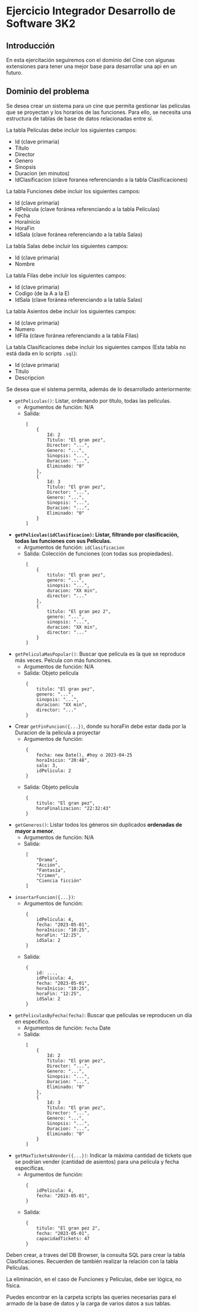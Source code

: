# Ejercicio Integrador Desarrollo de Software 3K2

## Introducción

En esta ejercitación seguiremos con el dominio del Cine con algunas extensiones para tener una mejor base para desarrollar una api en un futuro.

## Dominio del problema

Se desea crear un sistema para un cine que permita gestionar las películas que se proyectan y los horarios de las funciones. Para ello, se necesita una estructura de tablas de base de datos relacionadas entre sí.

La tabla Películas debe incluir los siguientes campos:

- Id (clave primaria)
- Título
- Director
- Genero
- Sinopsis
- Duracion (en minutos)
- IdClasificacion (clave foranea referenciando a la tabla Clasificaciones)

La tabla Funciones debe incluir los siguientes campos:

- Id (clave primaria)
- IdPelicula (clave foránea referenciando a la tabla Películas)
- Fecha
- HoraInicio
- HoraFin
- IdSala (clave foránea referenciando a la tabla Salas)

La tabla Salas debe incluir los siguientes campos:

- Id (clave primaria)
- Nombre

La tabla Filas debe incluir los siguientes campos:

- Id (clave primaria)
- Codigo (de la A a la E)
- IdSala (clave foránea referenciando a la tabla Salas)

La tabla Asientos debe incluir los siguientes campos:

- Id (clave primaria)
- Numero
- IdFila (clave foránea referenciando a la tabla Filas)

La tabla Clasificaciones debe incluir los siguientes campos (Esta tabla no está dada en lo scripts `.sql`):

- Id (clave primaria)
- Titulo
- Descripcion

Se desea que el sistema permita, además de lo desarrollado anteriormente:

- `getPeliculas()`: Listar, ordenando por título, todas las películas.
  - Argumentos de función: N/A
  - Salida:
  ```
      [
          {
              Id: 2
              Titulo: "El gran pez",
              Director: "...",
              Genero: "...",
              Sinopsis: "...",
              Duracion: "...",
              Eliminado: "0"
          },
          {
              Id: 3
              Titulo: "El gran pez",
              Director: "...",
              Genero: "...",
              Sinopsis: "...",
              Duracion: "...",
              Eliminado: "0"
          }
      ]
  ```
- **`getPeliculas(idClasificacion)`: Listar, filtrando por clasificación, todas las funciones con sus Películas.**
  - Argumentos de función: `idClasificacion`
  - Salida: Colección de funciones (con todas sus propiedades).
  ```
      [
          {
              titulo: "El gran pez",
              genero: "...",
              sinopsis: "...",
              duracion: "XX min",
              director: "..."
          },
          {
              titulo: "El gran pez 2",
              genero: "...",
              sinopsis: "...",
              duracion: "XX min",
              director: "..."
          }
      ]
  ```
- `getPeliculaMasPopular()`: Buscar que película es la que se reproduce más veces. Pelcula con más funciones.
  - Argumentos de función: N/A
  - Salida: Objeto película
  ```
      {
          titulo: "El gran pez",
          genero: "...",
          sinopsis: "...",
          duracion: "XX min",
          director: "..."
      }
  ```
- Crear `getFinFuncion({...})`, donde su horaFin debe estar dada por la Duracion de la pelicula a proyectar
  - Argumentos de función:
  ```
      {
          fecha: new Date(), #hoy o 2023-04-25
          horaInicio: "20:48",
          sala: 3,
          idPelicula: 2
      }
  ```
  - Salida: Objeto película
  ```
      {
          titulo: "El gran pez",
          horaFinalizacion: "22:32:43"
      }
  ```
- `getGeneros()`: Listar todos los géneros sin duplicados **ordenadas de mayor a menor**.
  - Argumentos de función: N/A
  - Salida:
  ```
      [
          "Drama",
          "Acción",
          "Fantasía",
          "Crimen",
          "Ciencia ficción"
      ]
  ```
- `insertarFuncion({...})`:
  - Argumentos de función:
  ```
      {
          idPelicula: 4,
          fecha: "2023-05-01",
          horaInicio: "10:25",
          horaFin: "12:25",
          idSala: 2
      }
  ```
  - Salida:
  ```
      {
          id: ...,
          idPelicula: 4,
          fecha: "2023-05-01",
          horaInicio: "10:25",
          horaFin: "12:25",
          idSala: 2
      }
  ```
- `getPeliculasByFecha(fecha)`: Buscar que películas se reproducen un día en específico.
  - Argumentos de función: `fecha` Date
  - Salida:
  ```
      [
          {
              Id: 2
              Titulo: "El gran pez",
              Director: "...",
              Genero: "...",
              Sinopsis: "...",
              Duracion: "...",
              Eliminado: "0"
          },
          {
              Id: 3
              Titulo: "El gran pez",
              Director: "...",
              Genero: "...",
              Sinopsis: "...",
              Duracion: "...",
              Eliminado: "0"
          }
      ]
  ```
- `getMaxTicketsAVender({...})`: Indicar la máxima cantidad de tickets que se podrían vender (cantidad de asientos) para una película y fecha específicas.
  - Argumentos de función:
  ```
      {
          idPelicula: 4,
          fecha: "2023-05-01",
      }
  ```
  - Salida:
  ```
      {
          titulo: "El gran pez 2",
          fecha: "2023-05-01",
          capacidadTickets: 47
      }
  ```

Deben crear, a traves del DB Browser, la consulta SQL para crear la tabla Clasificaciones. Recuerden de también realizar la relación con la tabla Películas.

La eliminación, en el caso de Funciones y Películas, debe ser lógica, no física.

Puedes encontrar en la carpeta scripts las queries necesarias para el armado de la base de datos y la carga de varios datos a sus tablas.

